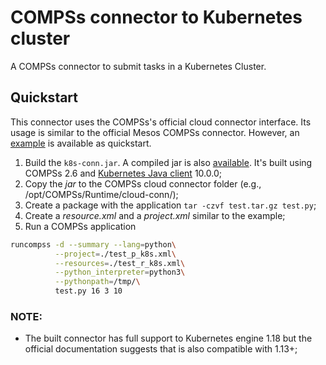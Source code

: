 # COMPSs connector to Kubernetes cluster

A COMPSs connector to submit tasks in a Kubernetes Cluster.

## Quickstart

This connector uses the COMPSs's official cloud connector interface. Its usage is similar to the official Mesos COMPSs connector. However, an [example](./test) is available as quickstart.

1. Build the `k8s-conn.jar`. A compiled jar is also [available](./k8s-conn/target/). It's built using COMPSs 2.6 and [Kubernetes Java client](https://github.com/kubernetes-client/java) 10.0.0;
2. Copy the *jar* to the COMPSs cloud connector folder (e.g., /opt/COMPSs/Runtime/cloud-conn/);
3. Create a package with the application `tar -czvf test.tar.gz test.py`;
4. Create a *resource.xml* and a *project.xml* similar to the example;
5. Run a COMPSs application
```bash
runcompss -d --summary --lang=python\
          --project=./test_p_k8s.xml\
          --resources=./test_r_k8s.xml\
          --python_interpreter=python3\
          --pythonpath=/tmp/\
          test.py 16 3 10
```

### NOTE: 

 * The built connector has full support to Kubernetes engine 1.18 but the official documentation suggests that is also compatible with 1.13+;
